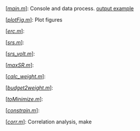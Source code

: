 [[*main.m*]()]: Console and data process.	[output example]()

[[*plotFig.m*]()]: Plot figures



[[*erc.m*]()]: 

[[*srs.m*]()]: 

[[*srs_volt.m*]()]: 

[[*maxSR.m*]()]: 



[[*calc_weight.m*]()]:

[[*budget2weight.m*]()]: 



[[*toMinimize.m*]()]: 

[[*constrain.m*]()]: 



[[*corr.m*]()]: Correlation analysis, make  